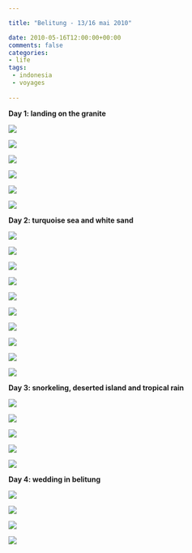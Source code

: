 ```yaml
---

title: "Belitung - 13/16 mai 2010"

date: 2010-05-16T12:00:00+00:00
comments: false
categories: 
- life
tags:
 - indonesia
 - voyages
 
---
```


**Day 1: landing on the granite**

![](_media/belitung-13-16-mai-2010-iRJZOxg96kvoKTUV0XsB/20100513-017.jpg)

![](_media/belitung-13-16-mai-2010-iRJZOxg96kvoKTUV0XsB/20100513-027.jpg)

![](_media/belitung-13-16-mai-2010-iRJZOxg96kvoKTUV0XsB/20100515-191.jpg)

![](_media/belitung-13-16-mai-2010-iRJZOxg96kvoKTUV0XsB/20100515-199.jpg)

![](_media/belitung-13-16-mai-2010-iRJZOxg96kvoKTUV0XsB/20100515-205.jpg)

![](_media/belitung-13-16-mai-2010-iRJZOxg96kvoKTUV0XsB/20100516-215.jpg)

**Day 2: turquoise sea and white sand**

![](_media/belitung-13-16-mai-2010-FGwsoBFliGEJJeHAoGou/20100514-033.jpg)

![](_media/belitung-13-16-mai-2010-FGwsoBFliGEJJeHAoGou/20100514-047.jpg)

![](_media/belitung-13-16-mai-2010-FGwsoBFliGEJJeHAoGou/20100514-057.jpg)

![](_media/belitung-13-16-mai-2010-FGwsoBFliGEJJeHAoGou/20100514-060.jpg)

![](_media/belitung-13-16-mai-2010-FGwsoBFliGEJJeHAoGou/20100514-062.jpg)

![](_media/belitung-13-16-mai-2010-FGwsoBFliGEJJeHAoGou/20100514-089.jpg)

![](_media/belitung-13-16-mai-2010-FGwsoBFliGEJJeHAoGou/20100514-100.jpg)

![](_media/belitung-13-16-mai-2010-FGwsoBFliGEJJeHAoGou/20100514-107.jpg)

![](_media/belitung-13-16-mai-2010-FGwsoBFliGEJJeHAoGou/20100514-119.jpg)

![](_media/belitung-13-16-mai-2010-FGwsoBFliGEJJeHAoGou/20100514-127.jpg)

**Day 3: snorkeling, deserted island and tropical rain**

![](_media/belitung-13-16-mai-2010-oAiefavJEsqbAFllqFHH/20100515-137.jpg)

![](_media/belitung-13-16-mai-2010-oAiefavJEsqbAFllqFHH/20100515-150.jpg)

![](_media/belitung-13-16-mai-2010-oAiefavJEsqbAFllqFHH/20100515-156.jpg)

![](_media/belitung-13-16-mai-2010-oAiefavJEsqbAFllqFHH/20100515-161.jpg)

![](_media/belitung-13-16-mai-2010-oAiefavJEsqbAFllqFHH/20100515-173.jpg)

**Day 4: wedding in belitung**

![](_media/belitung-13-16-mai-2010-BFzrvoijdsbtwvjkzFuA/20100516-223.jpg)

![](_media/belitung-13-16-mai-2010-BFzrvoijdsbtwvjkzFuA/20100516-226.jpg)

![](_media/belitung-13-16-mai-2010-BFzrvoijdsbtwvjkzFuA/20100516-229.jpg)

![](_media/belitung-13-16-mai-2010-BFzrvoijdsbtwvjkzFuA/20100516-238.jpg)